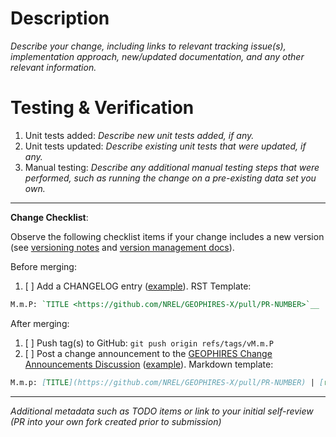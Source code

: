 # Description

*Describe your change, including links to relevant tracking issue(s), implementation approach, new/updated documentation,
and any other relevant information.*

# Testing & Verification

1. Unit tests added: *Describe new unit tests added, if any.*
1. Unit tests updated: *Describe existing unit tests that were updated, if any.*
1. Manual testing: *Describe any additional manual testing steps that were performed, such as running the change on a pre-existing data set you own.*

---

**Change Checklist**:

Observe the following checklist items if your change includes a new version (see [versioning notes](https://github.com/NREL/GEOPHIRES-X/blob/main/CHANGELOG.rst#versioning-notes) and [version management docs](https://github.com/NREL/GEOPHIRES-X/blob/main/CONTRIBUTING.rst#version-management)).

Before merging:
1. [ ] Add a CHANGELOG entry ([example](https://github.com/NREL/GEOPHIRES-X/commit/15e10e5c3c08633a16645e41dfb7e8131805483f)). RST Template:
```restructuredtext
M.m.P: `TITLE <https://github.com/NREL/GEOPHIRES-X/pull/PR-NUMBER>`__ | `release <https://github.com/NREL/GEOPHIRES-X/releases/tag/vM.m.P>`__
```

After merging:
1. [ ] Push tag(s) to GitHub: `git push origin refs/tags/vM.m.P`
1. [ ] Post a change announcement to the [GEOPHIRES Change Announcements Discussion](https://github.com/NREL/GEOPHIRES-X/discussions/428) ([example](https://github.com/NREL/GEOPHIRES-X/discussions/428#discussioncomment-14593405)). Markdown template:
```markdown
M.m.p: [TITLE](https://github.com/NREL/GEOPHIRES-X/pull/PR-NUMBER) | [release](https://github.com/NREL/GEOPHIRES-X/releases/tag/vM.m.P)
```

---

*Additional metadata such as TODO items or link to your initial self-review (PR into your own fork created prior to submission)*
